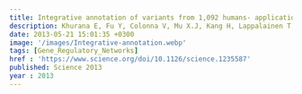 ```yaml
---
title: Integrative annotation of variants from 1,092 humans- application to cancer genomics
description: Khurana E, Fu Y, Colonna V, Mu X.J, Kang H, Lappalainen T, Sboner A, Lochovsky L, Chen J, Harmanci A,<strong><u>Das J</u></strong>, Abyzov A, Balasubramanian S, Beal K, Chakravarty D, Challis  D, Chen Y, Clarke D, Clarke L, Cunningham F, Evani U, Flicek P, Fragoza R, Garrison E, Gibbs R, Gümüş Z, Herrero J, Kitabayashi N, Kong Y, Lage K, Liluashvili V, Lipkin S, MacArthur D, Marth G, Muzny D, Pers T, Ritchie G, Rosenfeld J, Sisu C, Wei X, Wilson M, Xue Y, Yu F, Dermitzakis E, Yu H, Rubin M, Tyler-Smith C, Gerstein M
date: 2013-05-21 15:01:35 +0300
image: '/images/Integrative-annotation.webp'
tags: [Gene_Regulatory_Networks]
href : 'https://www.science.org/doi/10.1126/science.1235587'
published: Science 2013
year : 2013
---
```


